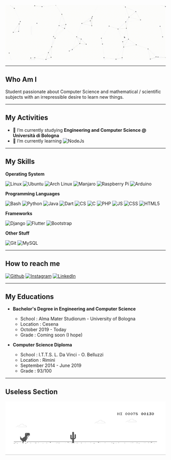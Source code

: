 <img src="https://github.com/alemazzo/alemazzo/blob/main/cutted.gif" alt="presentation"/>


<!--![image](https://github.com/alemazzo/alemazzo/blob/main/presentation.gif)-->

----

## Who Am I
  Student passionate about Computer Science and mathematical / scientific 
  subjects with an irrepressible desire to learn new things. 
  
---

## My Activities

- 🔭 I’m currently studying **Engineering and Computer Science @ Università di Bologna**
- 🌱 I’m currently learning <img alt="NodeJs" src="https://img.shields.io/badge/-NodeJS-E34F26?style=flat-square&logo=node.js&logoColor=white" />

----

## My Skills

  
  <b> Operating System </b> <br> 
  <p>
  <img alt="Linux" src="https://img.shields.io/badge/-Linux-E34F26?style=flat-square&logo=linux&logoColor=white" />
  <img alt="Ubuntu" src="https://img.shields.io/badge/-Ubuntu-E34F26?style=flat-square&logo=ubuntu&logoColor=white" />
  <img alt="Arch Linux" src="https://img.shields.io/badge/-Arch Linux-E34F26?style=flat-square&logo=arch-linux&logoColor=white" />
  <img alt="Manjaro" src="https://img.shields.io/badge/-Manjaro-E34F26?style=flat-square&logo=manjaro&logoColor=white" />
  <img alt="Raspberry Pi" src="https://img.shields.io/badge/-Raspberry Pi-E34F26?style=flat-square&logo=raspberry-pi&logoColor=white" />
  <img alt="Arduino" src="https://img.shields.io/badge/-Arduino-E34F26?style=flat-square&logo=Arduino&logoColor=white" />
  </p>
  
  <b> Programming Languages </b> <br>
  <p>
    <img alt="Bash" src="https://img.shields.io/badge/-Bash-E34F26?style=flat-square&logo=gnu-bash&logoColor=white" />
    <img alt="Python" src="https://img.shields.io/badge/-Python-E34F26?style=flat-square&logo=python&logoColor=white" />
    <img alt="Java" src="https://img.shields.io/badge/-Java-E34F26?style=flat-square&logo=java&logoColor=white" />
    <img alt="Dart" src="https://img.shields.io/badge/-Dart-E34F26?style=flat-square&logo=dart&logoColor=white" />
    <img alt="CS" src="https://img.shields.io/badge/-C%23-E34F26?style=flat-square&logo=c-sharp&logoColor=white" />
    <img alt="C" src="https://img.shields.io/badge/-C-E34F26?style=flat-square&logo=c&logoColor=white" />
    <img alt="PHP" src="https://img.shields.io/badge/-PHP-E34F26?style=flat-square&logo=php&logoColor=white" />
    <img alt="JS" src="https://img.shields.io/badge/-JavaScript-E34F26?style=flat-square&logo=javascript&logoColor=white" />
    <img alt="CSS" src="https://img.shields.io/badge/-CSS-E34F26?style=flat-square&logo=css3&logoColor=white" />  
    <img alt="HTML5" src="https://img.shields.io/badge/-HTML5-E34F26?style=flat-square&logo=html5&logoColor=white" />
  </p>
  
  <b> Frameworks </b> <br>
  <p>
    <img alt="Django" src="https://img.shields.io/badge/-Django-E34F26?style=flat-square&logo=django&logoColor=white" />
    <img alt="Flutter" src="https://img.shields.io/badge/-Flutter-E34F26?style=flat-square&logo=flutter&logoColor=white" />
    <img alt="Bootstrap" src="https://img.shields.io/badge/-Bootstrap-E34F26?style=flat-square&logo=bootstrap&logoColor=white" />
  </p>
  
  <b> Other Stuff </b> <br>
  <p>
    <img alt="Git" src="https://img.shields.io/badge/-Git-E34F26?style=flat-square&logo=Git&logoColor=white" />
    <img alt="MySQL" src="https://img.shields.io/badge/-MySQL-E34F26?style=flat-square&logo=mysql&logoColor=white" />
  </p>


----

## How to reach me
<p>
  <a href="https://github.com/alemazzo"><img alt="Github" src="https://img.shields.io/badge/GitHub-%2312100E.svg?&style=for-the-badge&logo=Github&logoColor=white" /></a> 
  <a href="https://www.instagram.com/alessandro.py/"><img alt="Instagram" src="https://img.shields.io/badge/instagram-%231DA1F2.svg?&style=for-the-badge&logo=instagram&logoColor=white" /></a> 
  <a href="https://www.linkedin.com/in/alessandro-mazzoli-009868140/"><img alt="LinkedIn" src="https://img.shields.io/badge/linkedin-%230077B5.svg?&style=for-the-badge&logo=linkedin&logoColor=white" /></a> 
</p>

----

## My Educations

-  <div> 
    
    <b> Bachelor's Degree in Engineering and Computer Science </b>
    <ul>
      <li> School : Alma Mater Studiorum - University of Bologna </li>
      <li> Location : Cesena </li>
      <li> October 2019 - Today </li>
      <li> Grade : Coming soon (I hope)
    </ul>  
  </div>
  
-  <div> 
    
    <b> Computer Science Diploma </b>
    <ul>
      <li> School : I.T.T.S. L. Da Vinci - O. Belluzzi </li>
      <li> Location : Rimini</li>
      <li> September 2014 - June 2019 </li>
      <li> Grade : 93/100      
    </ul>  
  </div>
  



----

## Useless Section

![image](https://github.com/alemazzo/alemazzo/blob/main/dino.gif)

<!--

Here are some ideas to get you started:

- 🔭 I’m currently working on ...
- 🌱 I’m currently learning ...
- 👯 I’m looking to collaborate on ...
- 🤔 I’m looking for help with ...
- 💬 Ask me about ...
- 📫 How to reach me: ...
- 😄 Pronouns: ...
- ⚡ Fun fact: ...
-->
